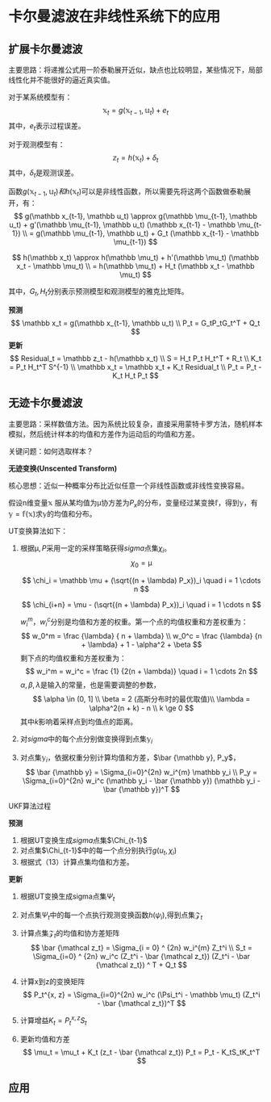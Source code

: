 # 卡尔曼滤波在非线性系统下的应用

## 扩展卡尔曼滤波

主要思路：将递推公式用一阶泰勒展开近似，缺点也比较明显，某些情况下，局部线性化并不能很好的逼近真实值。

对于某系统模型有：
$$
\mathbb x_t = g(\mathbb x_{t-1}, \mathbb u_t) + e_t
$$
其中，$e_t$表示过程误差。

对于观测模型有：
$$
\mathbb z_t = h(\mathbb x_t) + \delta_t
$$
其中，$\delta_t$是观测误差。

函数$g(\mathbb x_{t-1}, \mathbb u_t)和h(\mathbb x_t)$可以是非线性函数，所以需要先将这两个函数做泰勒展开，有：
$$
g(\mathbb x_{t-1}, \mathbb u_t) \approx g(\mathbb \mu_{t-1}, \mathbb u_t) + g'(\mathbb \mu_{t-1}, \mathbb u_t) (\mathbb x_{t-1} - \mathbb \mu_{t-1}) \\
= g(\mathbb \mu_{t-1}, \mathbb u_t) + G_t (\mathbb x_{t-1} - \mathbb \mu_{t-1})
$$

$$
h(\mathbb x_t) \approx h(\mathbb \mu_t) + h'(\mathbb \mu_t) (\mathbb x_t - \mathbb \mu_t) \\
= h(\mathbb \mu_t) + H_t (\mathbb x_t - \mathbb \mu_t)
$$

其中，$G_t, H_t$分别表示预测模型和观测模型的雅克比矩阵。

**预测**
$$
\mathbb x_t = g(\mathbb x_{t-1}, \mathbb u_t) \\
P_t = G_tP_tG_t^T + Q_t
$$
**更新**
$$
Residual_t = \mathbb z_t - h(\mathbb x_t) \\
S = H_t P_t H_t^T + R_t \\
K_t = P_t H_t^T S^{-1} \\
\mathbb x_t = \mathbb x_t + K_t Residual_t \\
P_t = P_t - K_t H_t P_t
$$


## 无迹卡尔曼滤波

主要思路：采样数值方法。因为系统比较复杂，直接采用蒙特卡罗方法，随机样本模拟，然后统计样本的均值和方差作为运动后的均值和方差。

关键问题：如何选取样本？

**无迹变换(Unscented Transform)**

核心思想：近似一种概率分布比近似任意一个非线性函数或非线性变换容易。

假设n维变量$\mathbb x$ 服从某均值为$\mathbb \mu$协方差为$P_x$的分布，变量经过某变换$\mathbb f$，得到$\mathbb y$，有$\mathbb y = \mathbb f(\mathbb x)$求$\mathbb y$的均值和分布。

UT变换算法如下：

1. 根据$\mathbb \mu, P$采用一定的采样策略获得$sigma$点集${\chi_i}$。
   $$
   \chi_0 = \mathbb \mu
   $$

   $$
   \chi_i = \mathbb \mu + (\sqrt{(n + \lambda) P_x})_i \quad i = 1 \cdots n
   $$

   $$
   \chi_{i+n} = \mu - (\sqrt{(n + \lambda) P_x})_i \quad i = 1 \cdots n
   $$

   $w_i^m，w_i^c$分别是均值和方差的权重。第一个点的均值权重和方差权重为：
   $$
   w_0^m = \frac {\lambda} { n + \lambda} \\
   w_0^c = \frac {\lambda} {n + \lambda} + 1 - \alpha^2 + \beta
   $$
   剩下点的均值权重和方差权重为：
   $$
   w_i^m = w_i^c = \frac {1} {2(n + \lambda)} \quad i = 1 \cdots 2n
   $$
   $\alpha, \beta, \lambda$是输入的常量，也是需要调整的参数，
   $$
   \alpha \in (0, 1] \\
   \beta = 2  (高斯分布时的最优取值)\\
   \lambda = \alpha^2(n + k) - n \\
   k \ge 0
   $$
   其中$k$影响着采样点到均值点的距离。

2. 对$sigma$中的每个点分别做变换得到点集${\mathbb y_i}$

3. 对点集$\mathbb y_i$，依据权重分别计算均值和方差，$\bar {\mathbb y}, P_y$，
   $$
   \bar {\mathbb y} = \Sigma_{i=0}^{2n} w_i^{m} \mathbb y_i \\
   P_y = \Sigma_{i=0}^{2n} w_i^c (\mathbb y_i - \bar {\mathbb y}) (\mathbb y_i - \bar {\mathbb y})^T
   $$


UKF算法过程

**预测**

1. 根据UT变换生成$sigma$点集$\Chi_{t-1}$
2. 对点集$\Chi_{t-1}$中的每一个点分别执行$g(u_t, \chi_i)$
3. 根据式（13）计算点集均值和方差。

**更新**

1. 根据UT变换生成sigma点集$\Psi_{t}$

2. 对点集$\Psi_t$中的每一个点执行观测变换函数$h(\psi_i)$,得到点集$\mathcal Z_t$

3. 计算点集$\mathcal Z_t$的均值和协方差矩阵
   $$
   \bar {\mathcal z_t} = \Sigma_{i = 0} ^ {2n} w_i^{m} Z_t^i \\
   S_t = \Sigma_{i=0} ^ {2n} w_i^c (Z_t^i - \bar {\mathcal z_t}) (Z_t^i - \bar {\mathcal z_t}) ^ T + Q_t
   $$

4. 计算x到z的变换矩阵
   $$
   P_t^{x, z} = \Sigma_{i=0}^{2n} w_i^c (\Psi_t^i - \mathbb \mu_t) (Z_t^i - \bar {\mathcal z_t})^T
   $$

5. 计算增益$K_t = P_t^{x, z} S_t$

6. 更新均值和方差
   $$
   \mu_t = \mu_t + K_t (z_t - \bar {\mathcal z_t})
   P_t = P_t - K_tS_tK_t^T
   $$
   

## 应用

